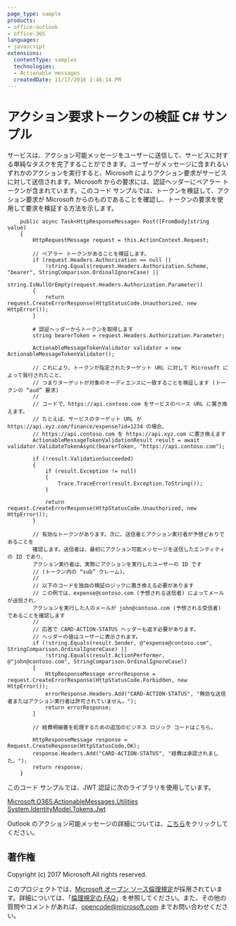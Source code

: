 ```yaml
---
page_type: sample
products:
- office-outlook
- office-365
languages:
- javascript
extensions:
  contentType: samples
  technologies:
  - Actionable messages
  createdDate: 11/17/2016 1:46:14 PM
---
```

# アクション要求トークンの検証 C# サンプル

サービスは、アクション可能メッセージをユーザーに送信して、サービスに対する単純なタスクを完了することができます。ユーザーがメッセージに含まれるいずれかのアクションを実行すると、Microsoft によりアクション要求がサービスに対して送信されます。Microsoft からの要求には、認証ヘッダーにベアラー トークンが含まれています。このコード サンプルでは、トークンを検証して、アクション要求が Microsoft からのものであることを確認し、トークンの要求を使用して要求を検証する方法を示します。

        public async Task<HttpResponseMessage> Post([FromBody]string value)
        {
            HttpRequestMessage request = this.ActionContext.Request;

            // ベアラー トークンがあることを検証します。
            if (request.Headers.Authorization == null ||
                !string.Equals(request.Headers.Authorization.Scheme, "bearer", StringComparison.OrdinalIgnoreCase) ||
                string.IsNullOrEmpty(request.Headers.Authorization.Parameter))
            {
                return request.CreateErrorResponse(HttpStatusCode.Unauthorized, new HttpError());
            }
            
            # 認証ヘッダーからトークンを取得します 
            string bearerToken = request.Headers.Authorization.Parameter;
            
            ActionableMessageTokenValidator validator = new ActionableMessageTokenValidator();
            
            // これにより、トークンが指定されたターゲット URL に対して Microsoft によって発行されたこと、
            // つまりターゲットが対象のオーディエンスに一致することを検証します (トークンの “aud” 要求)
            // 
            // コードで、https://api.contoso.com をサービスのベース URL に置き換えます。
            // たとえば、サービスのターゲット URL が https://api.xyz.com/finance/expense?id=1234 の場合、
            // https://api.contoso.com を https://api.xyz.com に置き換えます
            ActionableMessageTokenValidationResult result = await validator.ValidateTokenAsync(bearerToken, "https://api.contoso.com");
            
            if (!result.ValidationSucceeded)
            {
                if (result.Exception != null)
                {
                    Trace.TraceError(result.Exception.ToString());
                }

                return request.CreateErrorResponse(HttpStatusCode.Unauthorized, new HttpError());
            }

            // 有効なトークンがあります。次に、送信者とアクション実行者が予想どおりであることを
            確認します。送信者は、最初にアクション可能メッセージを送信したエンティティの ID であり、 
            アクション実行者は、実際にアクションを実行したユーザーの ID です 
            // (トークン内の “sub” クレーム)。
            // 
            // 以下のコードを独自の検証ロジックに置き換える必要があります 
            // この例では、expense@contoso.com (予想される送信者) によってメールが送信され、
            アクションを実行した人のメールが john@contoso.com (予想される受信者) であることを確認します
            //
            // 応答で CARD-ACTION-STATUS ヘッダーも返す必要があります。
            // ヘッダーの値はユーザーに表示されます。
            if (!string.Equals(result.Sender, @"expense@contoso.com", StringComparison.OrdinalIgnoreCase) ||
                !string.Equals(result.ActionPerformer, @"john@contoso.com", StringComparison.OrdinalIgnoreCase))
            {
                HttpResponseMessage errorResponse = request.CreateErrorResponse(HttpStatusCode.Forbidden, new HttpError());
                errorResponse.Headers.Add("CARD-ACTION-STATUS", "無効な送信者またはアクション実行者は許可されていません。");
                return errorResponse;
            }

            // 経費明細書を処理するための追加のビジネス ロジック コードはこちら。

            HttpResponseMessage response = Request.CreateResponse(HttpStatusCode.OK);
            response.Headers.Add("CARD-ACTION-STATUS", "経費は承認されました。");
            return response;
        }

このコード サンプルでは、JWT 認証に次のライブラリを使用しています。   

[Microsoft.O365.ActionableMessages.Utilities](https://www.nuget.org/packages/Microsoft.O365.ActionableMessages.Utilities)   
[System.IdentityModel.Tokens.Jwt](https://www.nuget.org/packages/System.IdentityModel.Tokens.Jwt)
        
Outlook のアクション可能メッセージの詳細については、[こちら](https://dev.outlook.com/actions)をクリックしてください。

## 著作権
Copyright (c) 2017 Microsoft.All rights reserved.


このプロジェクトでは、[Microsoft オープン ソース倫理規定](https://opensource.microsoft.com/codeofconduct/)が採用されています。詳細については、「[倫理規定の FAQ](https://opensource.microsoft.com/codeofconduct/faq/)」を参照してください。また、その他の質問やコメントがあれば、[opencode@microsoft.com](mailto:opencode@microsoft.com) までお問い合わせください。
